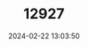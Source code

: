 ---
title: "12927"
category: "Medionidus parvulus"
draft: false
date: 2024-02-22 13:03:50
languages:
  English: ["Coosa Moccasinshell"]
---